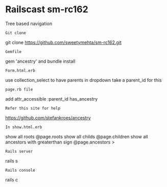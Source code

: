 Railscast sm-rc162
==================
Tree based navigation
```
Git clone
```
git clone https://github.com/sweetymehta/sm-rc162.git
```
Gemfile
```
gem 'ancestry' and bundle install
```
Form.html.erb
```
use collection_select to have parents in dropdown
take a parent_id for this
```
page.rb file
```
add attr_accessible :parent_id
has_ancestry
```
Refer this site for help
```
https://github.com/stefankroes/ancestry
```
In show.html.erb
```
show all roots 
@page.roots
show all childs
@page.children
show all ancestors with greaterthan sign
@page.ancestors &gt;
```
Rails server
```
rails s
```
Rails console
```
rails c
```

